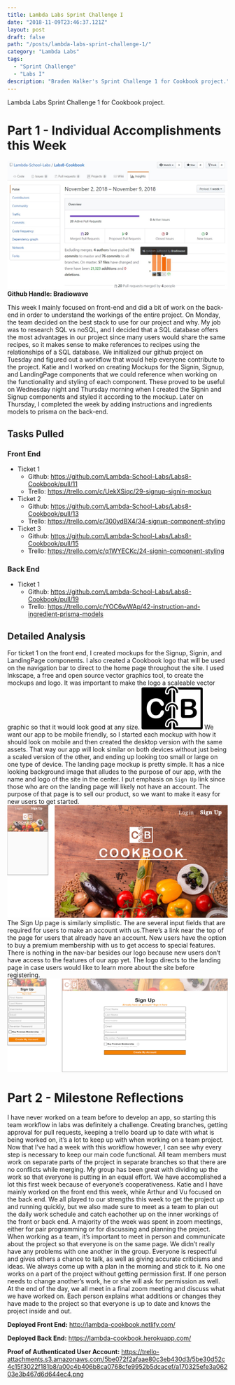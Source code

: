 ```yaml
---
title: Lambda Labs Sprint Challenge I
date: "2018-11-09T23:46:37.121Z"
layout: post
draft: false
path: "/posts/lambda-labs-sprint-challenge-1/"
category: "Lambda Labs"
tags:
  - "Sprint Challenge"
  - "Labs I"
description: "Braden Walker's Sprint Challenge 1 for Cookbook project."
---
```


Lambda Labs Sprint Challenge 1 for Cookbook project.

# Part 1 - Individual Accomplishments this Week
![Contributions Graph](./1.jpg)
**Github Handle: Bradiowave**

This week I mainly focused on front-end and did a bit of work on the back-end in order to understand the workings of the entire project. On Monday, the team decided on the best stack to use for our project and why. My job was to research SQL vs noSQL, and I decided that a SQL database offers the most advantages in our project since many users would share the same recipes, so it makes sense to make references to recipes using the relationships of a SQL database. We initialized our github project on Tuesday and figured out a workflow that would help everyone contribute to the project. Katie and I worked on creating Mockups for the Signin, Signup, and LandingPage components that we could reference when working on the functionality and styling of each component. These proved to be useful on Wednesday night and Thursday morning when I created the Signin and Signup components and styled it according to the mockup. Later on Thursday, I completed the week by adding instructions and ingredients models to prisma on the back-end. 

## Tasks Pulled
### Front End
- Ticket 1
    - Github: https://github.com/Lambda-School-Labs/Labs8-Cookbook/pull/11
    - Trello: https://trello.com/c/UekXSiqc/29-signup-signin-mockup
- Ticket 2
    - Github: https://github.com/Lambda-School-Labs/Labs8-Cookbook/pull/13
    - Trello: https://trello.com/c/300ydBX4/34-signup-component-styling
- Ticket 3
    - Github: https://github.com/Lambda-School-Labs/Labs8-Cookbook/pull/15
    - Trello: https://trello.com/c/q1WYECKc/24-signin-component-styling

### Back End
- Ticket 1
    - Github: https://github.com/Lambda-School-Labs/Labs8-Cookbook/pull/19
    - Trello: https://trello.com/c/YOC6wWAp/42-instruction-and-ingredient-prisma-models

## Detailed Analysis
For ticket 1 on the front end, I created mockups for the Signup, Signin, and LandingPage components. I also created a Cookbook logo that will be used on the navigation bar to direct to the home page throughout the site. I used Inkscape, a free and open source vector graphics tool, to create the mockups and logo. It was important to make the logo a scaleable vector graphic so that it would look good at any size. 
![Cookbook Logo](./logo.png)
We want our app to be mobile friendly, so I started each mockup with how it should look on mobile and then created the desktop version with the same assets. That way our app will look similar on both devices without just being a scaled version of the other, and ending up looking too small or large on one type of device. The landing page mockup is pretty simple. It has a nice looking background image that alludes to the purpose of our app, with the name and logo of the site in the center. I put emphasis on `Sign Up` link since those who are on the landing page will likely not have an account. The purpose of that page is to sell our product, so we want to make it easy for new users to get started.
![landingPage Mockup](./landingPageMockup.png)
The Sign Up page is similarly simplistic. The are several input fields that are required for users to make an account with us.There’s a link near the top of the page for users that already have an account. New users have the option to buy a premium membership with us to get access to special features. There is nothing in the nav-bar besides our logo because new users don’t have access to the features of our app yet. The logo directs to the landing page in case users would like to learn more about the site before registering.
![signupMockup](./signupMockup.png)

# Part 2 - Milestone Reflections
I have never worked on a team before to develop an app, so starting this team workflow in labs was definitely a challenge. Creating branches, getting approval for pull requests, keeping a trello board up to date with what is being worked on, it’s a lot to keep up with when working on a team project. Now that I’ve had a week with this workflow however, I can see why every step is necessary to keep our main code functional. All team members must work on separate parts of the project in separate branches so that there are no conflicts while merging. My group has been great with dividing up the work so that everyone is putting in an equal effort. We have accomplished a lot this first week because of everyone’s cooperativeness. Katie and I have mainly worked on the front end this week, while Arthur and Vu focused on the back end. We all played to our strengths this week to get the project up and running quickly, but we also made sure to meet as a team to plan out the daily work schedule and catch eachother up on the inner workings of the front or back end. A majority of the week was spent in zoom meetings, either for pair programming or for discussing and planning the project. When working as a team, it’s important to meet in person and communicate about the project so that everyone is on the same page. We didn’t really have any problems with one another in the group. Everyone is respectful and gives others a chance to talk, as well as giving accurate criticisms and ideas. We always come up with a plan in the morning and stick to it. No one works on a part of the project without getting permission first. If one person needs to change another’s work, he or she will ask for permission as well. At the end of the day, we all meet in a final zoom meeting and discuss what we have worked on. Each person explains what additions or changes they have made to the project so that everyone is up to date and knows the project inside and out.


**Deployed Front End:** http://lambda-cookbook.netlify.com/

**Deployed Back End:** https://lambda-cookbook.herokuapp.com/

**Proof of Authenticated User Account:** https://trello-attachments.s3.amazonaws.com/5be072f2afaae80c3eb430d3/5be30d52c4c15f3022f181b8/a00c4b406b8ca0768cfe9952b5dcacef/a170325efe3a06203e3b467d6d644ec4.png
